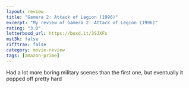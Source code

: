 ```yaml
---
layout: review
title: "Gamera 2: Attack of Legion (1996)"
excerpt: "My review of Gamera 2: Attack of Legion (1996)"
rating: "3.0"
letterboxd_url: https://boxd.it/3SJXFx
mst3k: false
rifftrax: false
category: movie-review
tags: [amazon-prime]
---
```


Had a lot more boring military scenes than the first one, but eventually it popped off pretty hard
